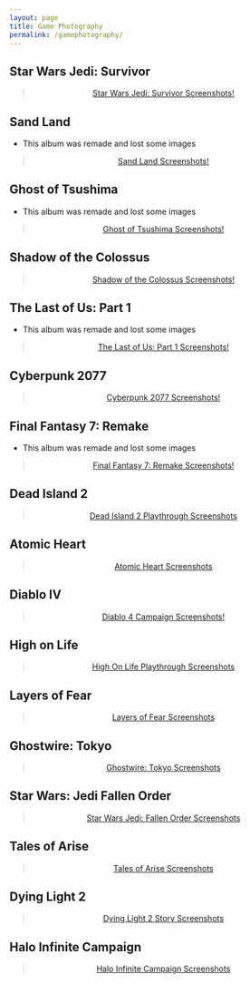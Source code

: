 ```yaml
---
layout: page
title: Game Photography
permalink: /gamephotography/
---
```

<link rel="icon" href="Logo.ico" type="image/x-icon"/>
<link rel="preconnect" href="https://fonts.gstatic.com">
<link href="https://fonts.googleapis.com/css2?family=Jura:wght@300&display=swap" rel="stylesheet"> 

## Star Wars Jedi: Survivor
<div align="center"><blockquote class="imgur-embed-pub" lang="en" data-id="a/Y9ff6wj"  ><a href="//imgur.com/a/Y9ff6wj">Star Wars Jedi: Survivor Screenshots!</a></blockquote><script async src="//s.imgur.com/min/embed.js" charset="utf-8"></script></div>

## Sand Land
- This album was remade and lost some images
<div align="center"><blockquote class="imgur-embed-pub" lang="en" data-id="a/jVX0dod"  ><a href="//imgur.com/a/jVX0dod">Sand Land Screenshots!</a></blockquote><script async src="//s.imgur.com/min/embed.js" charset="utf-8"></script></div>

## Ghost of Tsushima
- This album was remade and lost some images
<div align="center"><blockquote class="imgur-embed-pub" lang="en" data-id="a/tYxWUHT"  ><a href="//imgur.com/a/tYxWUHT">Ghost of Tsushima Screenshots!</a></blockquote><script async src="//s.imgur.com/min/embed.js" charset="utf-8"></script></div>

## Shadow of the Colossus
<div align="center"><blockquote class="imgur-embed-pub" lang="en" data-id="a/jzJFdb3"  ><a href="//imgur.com/a/jzJFdb3">Shadow of the Colossus Screenshots!</a></blockquote><script async src="//s.imgur.com/min/embed.js" charset="utf-8"></script></div>

## The Last of Us: Part 1
- This album was remade and lost some images
<div align="center"><blockquote class="imgur-embed-pub" lang="en" data-id="a/uXZ4NgY"  ><a href="//imgur.com/a/uXZ4NgY">The Last of Us: Part 1 Screenshots!</a></blockquote><script async src="//s.imgur.com/min/embed.js" charset="utf-8"></script></div>

## Cyberpunk 2077
<div align="center"><blockquote class="imgur-embed-pub" lang="en" data-id="a/PjHF164"  ><a href="//imgur.com/a/PjHF164">Cyberpunk 2077 Screenshots!</a></blockquote><script async src="//s.imgur.com/min/embed.js" charset="utf-8"></script></div>

## Final Fantasy 7: Remake
- This album was remade and lost some images
<div align="center"><blockquote class="imgur-embed-pub" lang="en" data-id="a/dgNnci8"  ><a href="//imgur.com/a/dgNnci8">Final Fantasy 7: Remake Screenshots!</a></blockquote><script async src="//s.imgur.com/min/embed.js" charset="utf-8"></script></div>

## Dead Island 2
<div align="center"><blockquote class="imgur-embed-pub" lang="en" data-id="a/blNOit5"  ><a href="//imgur.com/a/blNOit5">Dead Island 2 Playthrough Screenshots</a></blockquote><script async src="//s.imgur.com/min/embed.js" charset="utf-8"></script></div>

## Atomic Heart 
<div align="center"><blockquote class="imgur-embed-pub" lang="en" data-id="a/uLhaDda"  ><a href="//imgur.com/a/uLhaDda">Atomic Heart Screenshots</a></blockquote><script async src="//s.imgur.com/min/embed.js" charset="utf-8"></script></div>

## Diablo IV
<div align="center"><blockquote class="imgur-embed-pub" lang="en" data-id="a/kKoeXv0"  ><a href="//imgur.com/a/kKoeXv0">Diablo 4 Campaign Screenshots!</a></blockquote><script async src="//s.imgur.com/min/embed.js" charset="utf-8"></script></div>

## High on Life
<div align="center"><blockquote class="imgur-embed-pub" lang="en" data-id="a/xcTpZ0H"  ><a href="//imgur.com/a/xcTpZ0H">High On Life Playthrough Screenshots</a></blockquote><script async src="//s.imgur.com/min/embed.js" charset="utf-8"></script></div>

## Layers of Fear
<div align="center"><blockquote class="imgur-embed-pub" lang="en" data-id="a/RPunCdg"  ><a href="//imgur.com/a/RPunCdg">Layers of Fear Screenshots</a></blockquote><script async src="//s.imgur.com/min/embed.js" charset="utf-8"></script></div>

## Ghostwire: Tokyo
<div align="center"><blockquote class="imgur-embed-pub" lang="en" data-id="a/b1eOwTl"  ><a href="//imgur.com/a/b1eOwTl">Ghostwire: Tokyo Screenshots</a></blockquote><script async src="//s.imgur.com/min/embed.js" charset="utf-8"></script></div>

## Star Wars: Jedi Fallen Order
<div align="center"><blockquote class="imgur-embed-pub" lang="en" data-id="a/Y3gC2mt"  ><a href="//imgur.com/a/Y3gC2mt">Star Wars Jedi: Fallen Order Screenshots</a></blockquote><script async src="//s.imgur.com/min/embed.js" charset="utf-8"></script></div>

## Tales of Arise
<div align="center"><blockquote class="imgur-embed-pub" lang="en" data-id="a/i5wtkUT"  ><a href="//imgur.com/a/i5wtkUT">Tales of Arise Screenshots</a></blockquote><script async src="//s.imgur.com/min/embed.js" charset="utf-8"></script></div>

## Dying Light 2
<div align="center"><blockquote class="imgur-embed-pub" lang="en" data-id="a/6vYf9Vg"  ><a href="//imgur.com/a/6vYf9Vg">Dying Light 2 Story Screenshots</a></blockquote><script async src="//s.imgur.com/min/embed.js" charset="utf-8"></script></div>

## Halo Infinite Campaign
<div align="center"><blockquote class="imgur-embed-pub" lang="en" data-id="a/YJgkoge"  ><a href="//imgur.com/a/YJgkoge">Halo Infinite Campaign Screenshots</a></blockquote><script async src="//s.imgur.com/min/embed.js" charset="utf-8"></script></div>
